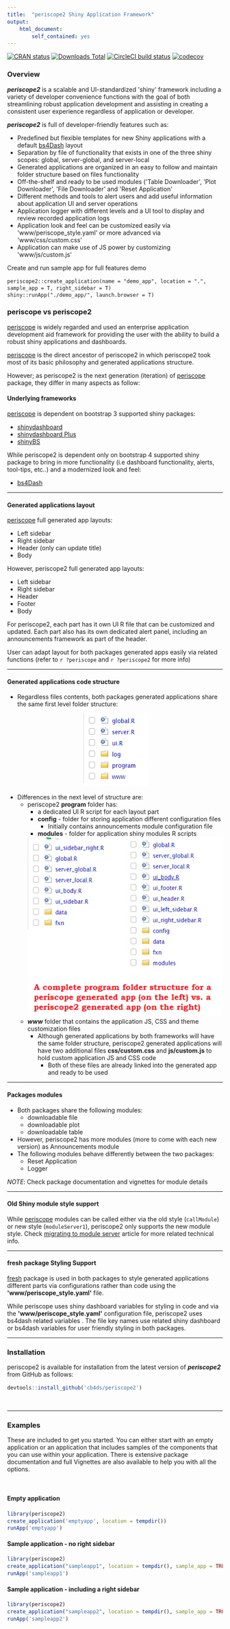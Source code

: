 ```yaml
---
title:  "periscope2 Shiny Application Framework"
output: 
    html_document:
        self_contained: yes
---
```


<!-- badges: start -->
[![CRAN status](https://www.r-pkg.org/badges/version/periscope2)](https://CRAN.R-project.org/package=periscope2)
[![Downloads Total](http://cranlogs.r-pkg.org/badges/grand-total/periscope2)](https://cran.r-project.org/package=periscope2)
[![CircleCI build status](https://circleci.com/gh/Aggregate-Genius/periscope2.svg?style=svg)](https://app.circleci.com/pipelines/github/Aggregate-Genius/periscope2?branch=master)
[![codecov](https://codecov.io/gh/Aggregate-Genius/periscope2/branch/cran/graph/badge.svg?token=5LOU2JCTP6)](https://codecov.io/gh/Aggregate-Genius/periscope2)
<!-- badges: end -->

### Overview

***periscope2*** is a scalable and UI-standardized 'shiny' framework including a variety of developer convenience functions with the goal of both streamlining robust application development and assisting in creating a consistent user experience regardless of application or developer.


***periscope2*** is full of developer-friendly features such as:

* Predefined but flexible templates for new Shiny applications with a default [bs4Dash](https://bs4dash.rinterface.com/) layout
* Separation by file of functionality that exists in one of the three shiny scopes: global, server-global, and server-local
* Generated applications are organized in an easy to follow and maintain folder structure based on files functionality
* Off-the-shelf and ready to be used modules ('Table Downloader', 'Plot Downloader', 'File Downloader' and 'Reset Application'
* Different methods and tools to alert users and add useful information about application UI and server operations
* Application logger with different levels and a UI tool to display and review recorded application logs
* Application look and feel can be customized easily via 'www/periscope_style.yaml' or more advanced via 'www/css/custom.css'
* Application can make use of JS power by customizing 'www/js/custom.js'

Create and run sample app for full features demo

```{r}
periscope2::create_application(name = "demo_app", location = ".", sample_app = T, right_sidebar = T)
shiny::runApp("./demo_app/", launch.browser = T)
```

### periscope vs periscope2
[periscope](https://cran.r-project.org/web/packages/periscope/index.html) is widely regarded and used an enterprise application development aid framework for providing the user with the ability to build a robust shiny applications and dashboards.

[periscope](https://cran.r-project.org/web/packages/periscope/index.html) is the direct ancestor of periscope2 in which periscope2 took most of its basic philosophy and generated applications structure.

However; as periscope2 is the next generation (iteration) of [periscope](https://cran.r-project.org/web/packages/periscope/index.html) package, they differ in many aspects as follow:

#### Underlying frameworks
[periscope](https://cran.r-project.org/web/packages/periscope/index.html) is dependent on bootstrap 3 supported shiny packages:

- [shinydashboard](https://cran.r-project.org/web/packages/shinydashboard/index.html)
- [shinydashboard Plus](https://cran.r-project.org/web/packages/shinydashboardPlus/index.html)
- [shinyBS](https://cran.r-project.org/web/packages/shinyBS/index.html)

While periscope2 is dependent only on bootstrap 4 supported shiny package to bring in more functionality (i.e dashboard functionality, alerts, tool-tips, etc..) and a modernized look and feel:

- [bs4Dash](https://cran.r-project.org/web/packages/bs4Dash/index.html)

----

#### Generated applications layout
[periscope](https://cran.r-project.org/web/packages/periscope/index.html) full generated app layouts:

- Left sidebar
- Right sidebar
- Header (only can update title)
- Body

However, periscope2 full generated app layouts:

- Left sidebar
- Right sidebar
- Header
- Footer
- Body

For periscope2, each part has it own UI R file that can be customized and updated. Each part also has its own dedicated alert panel, including an announcements framework as part of the header.

User can adapt layout for both packages generated apps easily via related functions (refer to `r ?periscope` and `r ?periscope2` for more info)

-----

#### Generated applications code structure

- Regardless files contents, both packages generated applications share the same first level folder structure:

<center><img src="./vignettes/figures/App_Structure.png"></center>

- Differences in the next level of structure are:
  - periscope2 **program** folder has:
    - a dedicated UI R script for each layout part
    - **config**  - folder for storing application different configuration files
      - Initially contains announcements module configuration file
    - **modules**  - folder for application shiny modules R scripts
    <center><img src="./vignettes/figures/Program_Folder.png"></center>
  - ***www*** folder that contains the application JS, CSS and theme customization files
    - Although generated applications by both frameworks will have the same folder structure, periscope2 generated applications will have two additional files **css/custom.css** and **js/custom.js** to hold custom application JS and CSS code
      - Both of these files are already linked into the generated app and ready to be used

----

#### Packages modules

- Both packages share the following modules:
  - downloadable file
  - downloadable plot 
  - downloadable table
- However, periscope2 has more modules (more to come with each new version) as Announcements module
- The following modules behave differently between the two packages:
  - Reset Application
  - Logger

*NOTE*: Check package documentation and vignettes for module details

----

#### Old Shiny module style support

While [periscope](https://cran.r-project.org/web/packages/periscope/index.html) modules can be called either via the old style (`callModule`) or new style (`moduleServer1`),  periscope2 only supports the new module style. Check [migrating to module server](https://shiny.posit.co/r/articles/improve/modules/#migrating-from-callmodule-to-moduleserver) article for more related technical info.

----

#### fresh package Styling Support
[fresh](https://dreamrs.github.io/fresh/) package is used in both packages to style generated applications different parts via configurations rather than code using the **'www/periscope_style.yaml'** file.

While periscope uses shiny dashboard variables for styling in code and via the **'www/periscope_style.yaml'** configuration file, periscope2 uses bs4dash related variables . The file key names use related shiny dashboard or bs4dash variables for user friendly styling in both packages.

-----

### Installation

periscope2 is available for installation from the
latest version of ***periscope2*** from GitHub as follows:

```r
devtools::install_github('cb4ds/periscope2')
```

<br/>

---

### Examples

These are included to get you started. You can either start with an empty application or an application that includes samples of the components that you can use within your application.  There is extensive package documentation and full Vignettes are also available to help you with all the options.

<br/>

#### Empty application

```r
library(periscope2)
create_application('emptyapp', location = tempdir())
runApp('emptyapp')
```


#### Sample application - no right sidebar

```r
library(periscope2)
create_application("sampleapp1", location = tempdir(), sample_app = TRUE)
runApp('sampleapp1')

```

#### Sample application - including a right sidebar

```r
library(periscope2)
create_application("sampleapp2", location = tempdir(), sample_app = TRUE, rightsidebar = TRUE)
runApp('sampleapp2')

```
